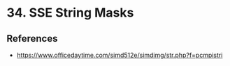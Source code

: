 # 34. SSE String Masks

## References
- https://www.officedaytime.com/simd512e/simdimg/str.php?f=pcmpistri
